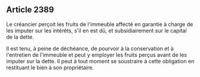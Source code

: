 Article 2389
----
Le créancier perçoit les fruits de l'immeuble affecté en garantie à charge de
les imputer sur les intérêts, s'il en est dû, et subsidiairement sur le capital
de la dette.

Il est tenu, à peine de déchéance, de pourvoir à la conservation et à
l'entretien de l'immeuble et peut y employer les fruits perçus avant de les
imputer sur la dette. Il peut à tout moment se soustraire à cette obligation en
restituant le bien à son propriétaire.
